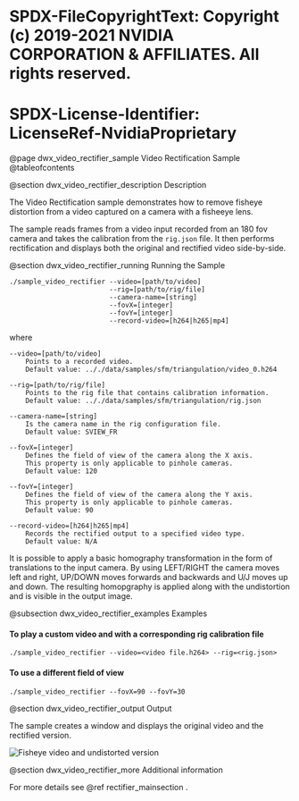 # SPDX-FileCopyrightText: Copyright (c) 2019-2021 NVIDIA CORPORATION & AFFILIATES. All rights reserved.
# SPDX-License-Identifier: LicenseRef-NvidiaProprietary

@page dwx_video_rectifier_sample Video Rectification Sample
@tableofcontents

@section dwx_video_rectifier_description Description

The Video Rectification sample demonstrates how to remove fisheye distortion
from a video captured on a camera with a fisheeye lens.

The sample reads frames from a video input recorded from an 180 fov camera and takes the
calibration from the `rig.json` file. It then performs rectification and displays
both the original and rectified video side-by-side.

@section dwx_video_rectifier_running Running the Sample

    ./sample_video_rectifier --video=[path/to/video]
                             --rig=[path/to/rig/file]
                             --camera-name=[string]
                             --fovX=[integer]
                             --fovY=[integer]
                             --record-video=[h264|h265|mp4]

where

    --video=[path/to/video]
        Points to a recorded video.
        Default value: .././data/samples/sfm/triangulation/video_0.h264

    --rig=[path/to/rig/file]
        Points to the rig file that contains calibration information.
        Default value: .././data/samples/sfm/triangulation/rig.json

    --camera-name=[string]
        Is the camera name in the rig configuration file.
        Default value: SVIEW_FR

    --fovX=[integer]
        Defines the field of view of the camera along the X axis.
        This property is only applicable to pinhole cameras.
        Default value: 120

    --fovY=[integer]
        Defines the field of view of the camera along the Y axis.
        This property is only applicable to pinhole cameras.
        Default value: 90

    --record-video=[h264|h265|mp4]
        Records the rectified output to a specified video type.
        Default value: N/A

It is possible to apply a basic homography transformation in the form of translations to the input camera.
By using LEFT/RIGHT the camera moves left and right, UP/DOWN moves forwards and backwards and
U/J moves up and down. The resulting homopgraphy is applied along with the undistortion and is
visible in the output image.

@subsection dwx_video_rectifier_examples Examples

#### To play a custom video and with a corresponding rig calibration file

    ./sample_video_rectifier --video=<video file.h264> --rig=<rig.json>

#### To use a different field of view

    ./sample_video_rectifier --fovX=90 --fovY=30

@section dwx_video_rectifier_output Output

The sample creates a window and displays the original video and the rectified version.

![Fisheye video and undistorted version](sample_rectifier.png)

@section dwx_video_rectifier_more Additional information

For more details see @ref rectifier_mainsection .

